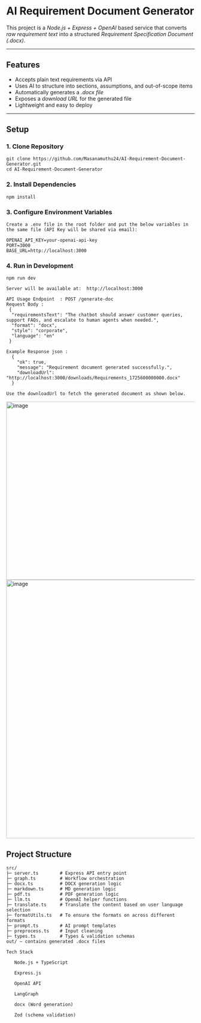 # AI Requirement Document Generator

  This project is a *Node.js + Express + OpenAI* based service that converts *raw requirement text* into a structured *Requirement Specification Document (.docx)*.
  
  ---

## Features
  - Accepts plain text requirements via API  
  - Uses AI to structure into sections, assumptions, and out-of-scope items  
  - Automatically generates a *.docx file*  
  - Exposes a *download URL* for the generated file  
  - Lightweight and easy to deploy  
  
  ---

## Setup

  ### 1. Clone Repository
  
    git clone https://github.com/Masanamuthu24/AI-Requirement-Document-Generator.git
    cd AI-Requirement-Document-Generator
  
  ### 2. Install Dependencies
  
    npm install
  
  ### 3. Configure Environment Variables
  
    Create a .env file in the root folder and put the below variables in the same file (API Key will be shared via email):
    
    OPENAI_API_KEY=your-openai-api-key
    PORT=3000
    BASE_URL=http://localhost:3000
  
  ### 4. Run in Development
  
    npm run dev
    
    Server will be available at:  http://localhost:3000
    
    API Usage Endpoint  : POST /generate-doc
    Request Body :
     {
      "requirementsText": "The chatbot should answer customer queries, support FAQs, and escalate to human agents when needed.",
      "format": "docx", 
      "style": "corporate", 
      "language": "en"
     }

    Example Response json :
      {
        "ok": true,
        "message": "Requirement document generated successfully.",
        "downloadUrl": "http://localhost:3000/downloads/Requirements_1725600000000.docx"
      }
      
    Use the downloadUrl to fetch the generated document as shown below.
<img width="829" height="475" alt="image" src="https://github.com/user-attachments/assets/cc139fc8-49fd-4a96-9494-3c504bd97815" />

<img width="1209" height="689" alt="image" src="https://github.com/user-attachments/assets/1aab5894-5d7f-481f-a425-45215c872c08" />

  
  ## Project Structure
  
    src/
    ├─ server.ts        # Express API entry point
    ├─ graph.ts         # Workflow orchestration
    ├─ docx.ts          # DOCX generation logic
    ├─ markdown.ts      # MD generation logic
    ├─ pdf.ts           # PDF generation logic
    ├─ llm.ts           # OpenAI helper functions
    ├─ translate.ts     # Translate the content based on user language selection
    ├─ formatUtils.ts   # To ensure the formats on across different formats
    ├─ prompt.ts        # AI prompt templates
    ├─ preprocess.ts    # Input cleaning
    ├─ types.ts         # Types & validation schemas
    out/ – contains generated .docx files
  
    Tech Stack
    
       Node.js + TypeScript
  
       Express.js
  
       OpenAI API
  
       LangGraph
  
       docx (Word generation)
  
       Zod (schema validation)

